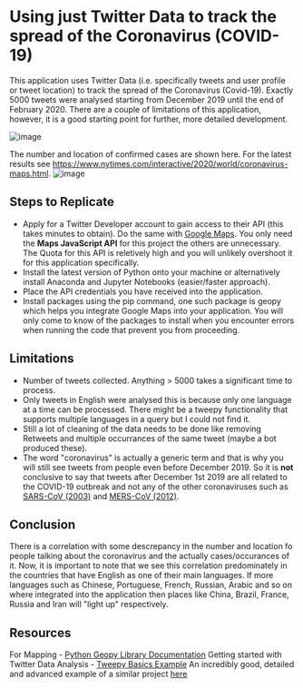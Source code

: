 # Using just Twitter Data to track the spread of the Coronavirus (COVID-19)
This application uses Twitter Data (i.e. specifically tweets and user profile or tweet location) to track the spread of the Coronavirus (Covid-19). Exactly 5000 tweets were analysed starting from December 2019 until the end of February 2020. There are a couple of limitations of this application, however, it is a good starting point for further, more detailed development. 

![image](https://user-images.githubusercontent.com/17982289/75628863-d0a6ad00-5bd4-11ea-9ec1-57cac899852f.png)

The number and location of confirmed cases are shown here. For the latest results see https://www.nytimes.com/interactive/2020/world/coronavirus-maps.html. 
![image](https://user-images.githubusercontent.com/17982289/75635617-6fe89600-5c0f-11ea-9859-1e2120c04cbf.png)


## Steps to Replicate
* Apply for a Twitter Developer account to gain access to their API (this takes minutes to obtain). Do the same with [Google Maps](https://console.cloud.google.com/apis/credentials?project=mimetic-math-236517&folder=&organizationId=). You only need the **Maps JavaScript API** for this project the others are unnecessary. The Quota for this API is reletively high and you will unlikely overshoot it for this application specifically. 
* Install the latest version of Python onto your machine or alternatively install Anaconda and Jupyter Notebooks (easier/faster approach).
* Place the API credentials you have received into the application.
* Install packages using the pip command, one such package is geopy which helps you integrate Google Maps into your application. You will only come to know of the packages to install when you encounter errors when running the code that prevent you from proceeding.


## Limitations
* Number of tweets collected. Anything > 5000 takes a significant time to process. 
* Only tweets in English were analysed this is because only one language at a time can be processed. There might be a tweepy functionality that supports multiple languages in a query but I could not find it. 
* Still a lot of cleaning of the data needs to be done like removing Retweets and multiple occurrances of the same tweet (maybe a bot produced these).
* The word "coronavirus" is actually a generic term and that is why you will still see tweets from people even before December 2019. So it is **not** conclusive to say that tweets after December 1st 2019 are all related to the COVID-19 outbreak and not any of the other coronaviruses such as [SARS-CoV (2003)](https://www.who.int/ith/diseases/sars/en/) and [MERS-CoV (2012)](https://www.who.int/news-room/fact-sheets/detail/middle-east-respiratory-syndrome-coronavirus-(mers-cov) ).

## Conclusion 
There is a correlation with some descrepancy in the number and location fo people talking about the coronavirus and the actually cases/occurances of it. Now, it is important to note that we see this correlation predominately in the countries that have English as one of their main languages. If more languages such as Chinese, Portuguese, French, Russian, Arabic and so on where integrated into the application then places like China, Brazil, France, Russia and Iran will "light up"  respectively. 

## Resources
For Mapping - [Python Geopy Library Documentation](https://readthedocs.org/projects/geopy/downloads/pdf/latest/)
Getting started with Twitter Data Analysis - [Tweepy Basics Example](https://www.earthdatascience.org/courses/earth-analytics-python/using-apis-natural-language-processing-twitter/get-and-use-twitter-data-in-python/)
An incredibly good, detailed and advanced example of a similar project [here](https://github.com/globalcitizen/2019-wuhan-coronavirus-data)

